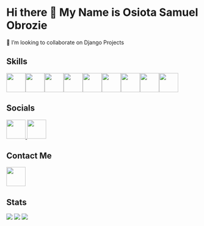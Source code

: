 # Hi there 👋 My Name is Osiota Samuel Obrozie
👯 I’m looking to collaborate on Django Projects

## Skills
<img height=50 src="https://cdn.jsdelivr.net/gh/devicons/devicon/icons/python/python-original.svg"/><img height=50 src="https://cdn.jsdelivr.net/gh/devicons/devicon/icons/html5/html5-original.svg" /><img height=50 src="https://cdn.jsdelivr.net/gh/devicons/devicon/icons/css3/css3-original.svg" /><img height=50 src="https://cdn.jsdelivr.net/gh/devicons/devicon/icons/git/git-plain.svg"/><img height=50 src="https://cdn.jsdelivr.net/gh/devicons/devicon/icons/github/github-original.svg"/><img height=50 src="https://icon-library.com/images/django-icon/django-icon-0.jpg"/><img height=50 src="https://cdn1.iconfinder.com/data/icons/development-2-yellow/60/30_-Javascript-_development_coding_programming_code-128.png"/><img height=50 src="https://cdn0.iconfinder.com/data/icons/font-awesome-brands-vol-1/576/bootstrap-128.png"/><img height=50 src="https://cdn0.iconfinder.com/data/icons/long-shadow-web-icons/512/sass-128.png"/>


## Socials
<a href="https://www.behance.net/osiotasamuel">
    <img height="50" src="https://cdn1.iconfinder.com/data/icons/social-media-rounded-corners/512/Rounded_Behance2_svg-128.png"/>
</a>
<a href="https://www.linkedin.com/in/osiota-samuel/">
    <img height="50" src="https://cdn2.iconfinder.com/data/icons/social-icon-3/512/social_style_3_in-306.png"/>
</a>


## Contact Me
<a href="https://wa.me/message/IMVXY6PBERVSF1">
    <img height="50" src="https://cdn2.iconfinder.com/data/icons/social-media-2285/512/1_Whatsapp2_colored_svg-256.png"/>
</a>


## Stats
<img src="https://github-readme-stats.vercel.app/api?username=osiota10&show_icons=true"/>

<img src="https://github-readme-stats.vercel.app/api/top-langs?username=osiota10"/>

<img src="https://github-readme-streak-stats.herokuapp.com/?user=osiota10"/>

<!--
<img src="https://github-readme-stats.vercel.app/api/pin/?username=zluvsand&repo=github_profile"/>
-->

<!--
**osiota10/osiota10** is a ✨ _special_ ✨ repository because its `README.md` (this file) appears on your GitHub profile.

Here are some ideas to get you started:

- 🔭 I’m currently working on ...
- 🌱 I’m currently learning ...
- 👯 I’m looking to collaborate on Django Projects
- 🤔 I’m looking for help with ...
- 💬 Ask me about ...
- 📫 How to reach me: ...
- 😄 Pronouns: ...
- ⚡ Fun fact: ...
-->
